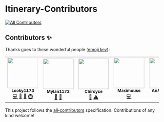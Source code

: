 # Itinerary-Contributors
<!-- ALL-CONTRIBUTORS-BADGE:START - Do not remove or modify this section -->
[![All Contributors](https://img.shields.io/badge/all_contributors-5-orange.svg?style=flat-square)](#contributors-)
<!-- ALL-CONTRIBUTORS-BADGE:END -->
## Contributors ✨

Thanks goes to these wonderful people ([emoji key](https://allcontributors.org/docs/en/emoji-key)):

<!-- ALL-CONTRIBUTORS-LIST:START - Do not remove or modify this section -->
<!-- prettier-ignore-start -->
<!-- markdownlint-disable -->
<table>
  <tr>
    <td align="center"><a href="https://scratch.mit.edu/users/SuperScratcher_1234"><img src="https://avatars.githubusercontent.com/u/60521810?v=4?s=100" width="100px;" alt=""/><br /><sub><b>Looky1173</b></sub></a><br /><a href="https://github.com/Looky1173/Itinerary-Contributors/commits?author=Looky1173" title="Code">💻</a> <a href="#design-Looky1173" title="Design">🎨</a> <a href="#ideas-Looky1173" title="Ideas, Planning, & Feedback">🤔</a> <a href="#infra-Looky1173" title="Infrastructure (Hosting, Build-Tools, etc)">🚇</a></td>
    <td align="center"><a href="https://github.com/Mylan1173"><img src="https://avatars.githubusercontent.com/u/88149079?v=4?s=100" width="100px;" alt=""/><br /><sub><b>Mylan1173</b></sub></a><br /><a href="#userTesting-Mylan1173" title="User Testing">📓</a> <a href="#ideas-Mylan1173" title="Ideas, Planning, & Feedback">🤔</a></td>
    <td align="center"><a href="https://scratch.mit.edu/users/Chiroyce"><img src="https://avatars.githubusercontent.com/u/97374054?v=4?s=100" width="100px;" alt=""/><br /><sub><b>Chiroyce</b></sub></a><br /><a href="#ideas-Chiroyce1" title="Ideas, Planning, & Feedback">🤔</a> <a href="https://github.com/Looky1173/Itinerary-Contributors/commits?author=Chiroyce1" title="Tests">⚠️</a></td>
    <td align="center"><a href="https://scratch.mit.edu/users/Maximouse"><img src="https://avatars.githubusercontent.com/u/51849865?v=4?s=100" width="100px;" alt=""/><br /><sub><b>Maximouse</b></sub></a><br /><a href="https://github.com/Looky1173/Itinerary-Contributors/commits?author=mxmou" title="Code">💻</a></td>
    <td align="center"><a href="https://github.com/AnAlgorithm"><img src="https://avatars.githubusercontent.com/u/64064699?v=4?s=100" width="100px;" alt=""/><br /><sub><b>AnAlgorithm</b></sub></a><br /><a href="#ideas-AnAlgorithm" title="Ideas, Planning, & Feedback">🤔</a> <a href="https://github.com/Looky1173/Itinerary-Contributors/commits?author=AnAlgorithm" title="Code">💻</a></td>
  </tr>
</table>

<!-- markdownlint-restore -->
<!-- prettier-ignore-end -->

<!-- ALL-CONTRIBUTORS-LIST:END -->

This project follows the [all-contributors](https://github.com/all-contributors/all-contributors) specification. Contributions of any kind welcome!